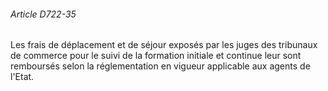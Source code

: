 ###### Article D722-35

Les frais de déplacement et de séjour exposés par les juges des tribunaux de commerce pour le suivi de la formation initiale et continue leur sont remboursés selon la réglementation en vigueur applicable aux agents de l'Etat.

